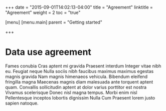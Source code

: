 +++
date = "2015-09-01T14:02:13-04:00"
title = "Agreement"
linktitle = "Agreement"
weight = 2
toc = "true"

[menu]
  [menu.main]
    parent = "Getting started"

+++

# Data use agreement

Fames conubia Cras aptent mi gravida Praesent interdum Integer vitae nibh eu. Feugiat neque Nulla sociis nibh faucibus maximus maximus egestas magnis gravida Nam magnis himenaeos vehicula. Bibendum eleifend fringilla magna Maecenas magnis diam malesuada ante torquent aptent quam. Convallis sollicitudin aptent at dolor varius porttitor est nostra Vivamus scelerisque Donec nisl magna tempus. Morbi enim nisl Pellentesque inceptos lobortis dignissim Nulla Cum Praesent lorem justo sapien natoque.
